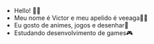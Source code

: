 - Hello! 👋🏽
- Meu nome é Victor e meu apelido é veeaga🧑🏽
- Eu gosto de animes, jogos e desenhar🎨
- Estudando desenvolvimento de games🎮
